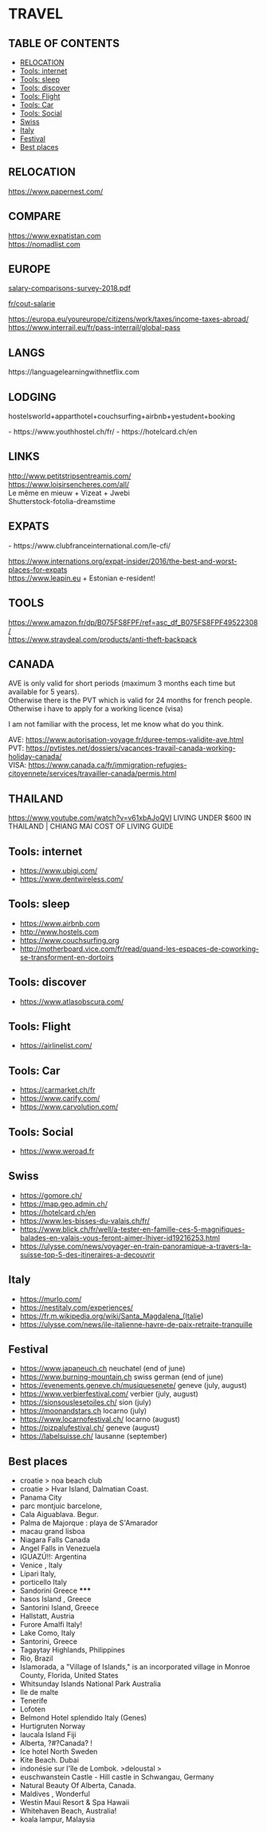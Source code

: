 # TRAVEL

## TABLE OF CONTENTS

-   [RELOCATION](#relocation)
-   [Tools: internet](#tools-internet)
-   [Tools: sleep](#tools-sleep)
-   [Tools: discover](#tools-discover)
-   [Tools: Flight](#tools-flight)
-   [Tools: Car](#tools-car)
-   [Tools: Social](#tools-social)
-   [Swiss](#swiss)
-   [Italy](#italy)
-   [Festival](#festival)
-   [Best places](#best-places)

## RELOCATION

<p><a href="https://www.papernest.com/">https://www.papernest.com/</a></p>
<h2>COMPARE</h2>
<p><a href="https://www.expatistan.com">https://www.expatistan.com</a><br>
<a href="https://nomadlist.com">https://nomadlist.com</a></p>
<h2>EUROPE</h2>
<p><a href="https://assets.kpmg/content/dam/kpmg/lu/pdf/salary-comparisons-survey-2018.pdf">
salary-comparisons-survey-2018.pdf
</a></p>
<p><a href="https://entreprise.pole-emploi.fr/cout-salarie/" target="_blank">fr/cout-salarie</p>
<p><a href="https://europa.eu/youreurope/citizens/work/taxes/income-taxes-abroad/">https://europa.eu/youreurope/citizens/work/taxes/income-taxes-abroad/</a><br>
<a href="https://www.interrail.eu/fr/pass-interrail/global-pass">https://www.interrail.eu/fr/pass-interrail/global-pass</a></p>
</p>

<h2>LANGS</h2>
https://languagelearningwithnetflix.com

<h2>LODGING</h2>
<p>hostelsworld+apparthotel+couchsurfing+airbnb+yestudent+booking</p>
- https://www.youthhostel.ch/fr/
- https://hotelcard.ch/en

<h2>LINKS</h2>
<p><a href="http://www.petitstripsentreamis.com/">http://www.petitstripsentreamis.com/</a><br>
<a href="https://www.loisirsencheres.com/all/">https://www.loisirsencheres.com/all/</a><br>
Le même en mieuw + Vizeat + Jwebi<br>
Shutterstock-fotolia-dreamstime</p>
<h2>EXPATS</h2>
- https://www.clubfranceinternational.com/le-cfi/
<p><a href="https://www.internations.org/expat-insider/2016/the-best-and-worst-places-for-expats">https://www.internations.org/expat-insider/2016/the-best-and-worst-places-for-expats</a><br>
<a href="https://www.leapin.eu">https://www.leapin.eu</a> + Estonian e-resident! </p>
<h2>TOOLS</h2>
<p><a href="https://www.amazon.fr/dp/B075FS8FPF/ref=asc_df_B075FS8FPF49522308/">https://www.amazon.fr/dp/B075FS8FPF/ref=asc_df_B075FS8FPF49522308/</a><br>
<a href="https://www.straydeal.com/products/anti-theft-backpack">https://www.straydeal.com/products/anti-theft-backpack</a></p>
<h2>CANADA</h2>
<p>AVE is only valid for short periods (maximum 3 months each time but available for 5 years).<br>
Otherwise there is the PVT which is valid for 24 months for french people.<br>
Otherwise i have to apply for a working licence (visa)</p>
<p>I am not familiar with the process, let me know what do you think.</p>
<p>AVE: <a href="https://www.autorisation-voyage.fr/duree-temps-validite-ave.html">https://www.autorisation-voyage.fr/duree-temps-validite-ave.html</a><br>
PVT: <a href="https://pvtistes.net/dossiers/vacances-travail-canada-working-holiday-canada/">https://pvtistes.net/dossiers/vacances-travail-canada-working-holiday-canada/</a><br>
VISA: <a href="https://www.canada.ca/fr/immigration-refugies-citoyennete/services/travailler-canada/permis.html">https://www.canada.ca/fr/immigration-refugies-citoyennete/services/travailler-canada/permis.html</a></p>
<h2>THAILAND</h2>
<p><a href="https://www.youtube.com/watch?v=v61xbAJoQVI">https://www.youtube.com/watch?v=v61xbAJoQVI</a> LIVING UNDER $600 IN THAILAND | CHIANG MAI COST OF LIVING GUIDE</p>

## Tools: internet

-   <https://www.ubigi.com/>
-   <https://www.dentwireless.com/>

## Tools: sleep

-   <https://www.airbnb.com>
-   <http://www.hostels.com>
-   <https://www.couchsurfing.org>
-   <http://motherboard.vice.com/fr/read/quand-les-espaces-de-coworking-se-transforment-en-dortoirs>

## Tools: discover

-   <https://www.atlasobscura.com/>

## Tools: Flight

-   <https://airlinelist.com/>

## Tools: Car

-   <https://carmarket.ch/fr>
-   <https://www.carify.com/>
-   <https://www.carvolution.com/>

## Tools: Social

-   <https://www.weroad.fr>

## Swiss

-   <https://gomore.ch/>
-   <https://map.geo.admin.ch/>
-   <https://hotelcard.ch/en>
-   <https://www.les-bisses-du-valais.ch/fr/>
-   <https://www.blick.ch/fr/well/a-tester-en-famille-ces-5-magnifiques-balades-en-valais-vous-feront-aimer-lhiver-id19216253.html>
-   <https://ulysse.com/news/voyager-en-train-panoramique-a-travers-la-suisse-top-5-des-itineraires-a-decouvrir>

## Italy

-   <https://murlo.com/>
-   <https://nestitaly.com/experiences/>
-   <https://fr.m.wikipedia.org/wiki/Santa_Magdalena_(Italie>)
-   <https://ulysse.com/news/ile-italienne-havre-de-paix-retraite-tranquille>

## Festival

-   <https://www.japaneuch.ch> neuchatel (end of june)
-   <https://www.burning-mountain.ch> swiss german (end of june)
-   <https://evenements.geneve.ch/musiquesenete/> geneve (july, august)
-   <https://www.verbierfestival.com/> verbier (july, august)
-   <https://sionsouslesetoiles.ch/> sion (july)
-   <https://moonandstars.ch> locarno (july)
-   <https://www.locarnofestival.ch/> locarno (august)
-   <https://pizpalufestival.ch/> geneve (august)
-   <https://labelsuisse.ch/> lausanne (september)

## Best places

-   croatie > noa beach club
-   croatie > Hvar Island, Dalmatian Coast.
-   Panama City
-   parc montjuic barcelone,
-   Cala Aiguablava. Begur.
-   Palma de Majorque : playa de S'Amarador
-   macau grand lisboa
-   Niagara Falls Canada
-   Angel Falls in Venezuela
-   IGUAZÚ!!: Argentina
-   Venice , Italy
-   Lipari Italy,
-   porticello Italy
-   Sandorini Greece **\*\*\***
-   hasos Island , Greece
-   Santorini Island, Greece
-   Hallstatt, Austria
-   Furore Amalfi Italy!
-   Lake Como, Italy
-   Santorini, Greece
-   Tagaytay Highlands, Philippines
-   Rio, Brazil
-   Islamorada, a "Village of Islands," is an incorporated village in Monroe County, Florida, United States
-   Whitsunday Islands National Park Australia
-   Ile de malte
-   Tenerife
-   Lofoten
-   Belmond Hotel splendido Italy (Genes)
-   Hurtigruten Norway
-   laucala Island Fiji
-   Alberta, ?#?Canada? !
-   Ice hotel North Sweden
-   Kite Beach. Dubai
-   indonésie sur l'île de Lombok. >deloustal >
-   euschwanstein Castle - Hill castle in Schwangau, Germany
-   Natural Beauty Of Alberta, Canada.
-   Maldives , Wonderful
-   Westin Maui Resort & Spa Hawaii
-   Whitehaven Beach, Australia!
-   koala lampur, Malaysia
